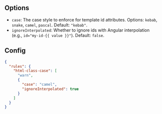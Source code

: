 

<!-- end auto-generated rule header -->

## Options

- `case`: The case style to enforce for template id attributes. Options: `kebab`, `snake`, `camel`, `pascal`. Default: `"kebab"`.
- `ignoreInterpolated`: Whether to ignore ids with Angular interpolation (e.g., `id="my-id-{{ value }}"`). Default: `false`.

## Config

```json
{
  "rules": {
    "html-class-case": [
      "warn",
      {
        "case": "camel",
        "ignoreInterpolated": true
      }
    ]
  }
}
```
